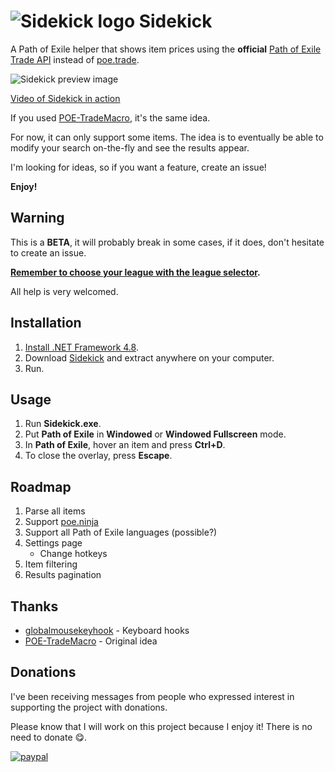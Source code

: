 # ![Sidekick logo](https://i.imgur.com/1B5jR3D.png) Sidekick

A Path of Exile helper that shows item prices using the **official** [Path of Exile Trade API](https://www.pathofexile.com/trade) instead of [poe.trade](http://poe.trade).

![Sidekick preview image](https://i.imgur.com/8bgXQJ6.png)

[Video of Sidekick in action](https://streamable.com/35zw0)

If you used [POE-TradeMacro](https://github.com/PoE-TradeMacro/POE-TradeMacro), it's the same idea.

For now, it can only support some items. The idea is to eventually be able to modify your search on-the-fly and see the results appear.

I'm looking for ideas, so if you want a feature, create an issue!

**Enjoy!**

## Warning
This is a **BETA**, it will probably break in some cases, if it does, don't hesitate to create an issue.

**[Remember to choose your league with the league selector](https://i.imgur.com/7uFb7NF.png).**

All help is very welcomed.

## Installation
1. [Install .NET Framework 4.8](http://go.microsoft.com/fwlink/?LinkId=2085155).
2. Download [Sidekick](https://github.com/domialex/Sidekick/releases/download/v0.2.0-beta/Sidekick.v0.2.0.Beta.zip) and extract anywhere on your computer.
3. Run.

## Usage
1. Run **Sidekick.exe**.
2. Put **Path of Exile** in **Windowed** or **Windowed Fullscreen** mode.
3. In **Path of Exile**, hover an item and press **Ctrl+D**.
4. To close the overlay, press **Escape**.

## Roadmap
1. Parse all items
2. Support [poe.ninja](https://poe.ninja)
3. Support all Path of Exile languages (possible?)
4. Settings page
   - Change hotkeys
5. Item filtering
6. Results pagination

## Thanks
- [globalmousekeyhook](https://github.com/gmamaladze/globalmousekeyhook) - Keyboard hooks
- [POE-TradeMacro](https://github.com/PoE-TradeMacro/POE-TradeMacro) - Original idea

## Donations
I've been receiving messages from people who expressed interest in supporting the project with donations.

Please know that I will work on this project because I enjoy it! There is no need to donate 😋.

[![paypal](https://www.paypalobjects.com/en_US/i/btn/btn_donateCC_LG.gif)](https://www.paypal.me/domialex)
